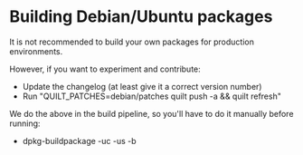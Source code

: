 
# Building Debian/Ubuntu packages

It is not recommended to build your own packages for production environments.

However, if you want to experiment and contribute:

* Update the changelog (at least give it a correct version number)
* Run "QUILT_PATCHES=debian/patches quilt push -a && quilt refresh"

We do the above in the build pipeline, so you'll have to do it manually before running:

* dpkg-buildpackage -uc -us -b


